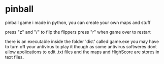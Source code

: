 # pinball
pinball game i made in python, you can create your own maps and stuff

press "z" and "/" to flip the flippers
press "r" when game over to restart

there is an executable inside the folder 'dist' called game.exe
you may have to turn off your antivirus to play it though as some antivirus softweres
dont allow apolications to edit .txt files and the maps and HighScore are stores in text files.
